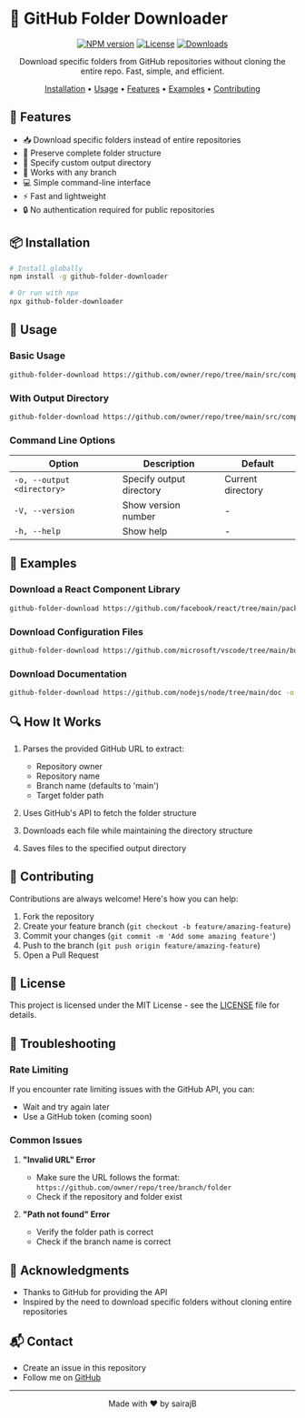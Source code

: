 # 📁 GitHub Folder Downloader

<div align="center">

[![NPM version](https://img.shields.io/npm/v/github-folder-downloader.svg)](https://www.npmjs.com/package/github-folder-downloader)
[![License](https://img.shields.io/npm/l/github-folder-downloader.svg)](https://github.com/yourusername/github-folder-downloader/blob/main/LICENSE)
[![Downloads](https://img.shields.io/npm/dm/github-folder-downloader.svg)](https://www.npmjs.com/package/github-folder-downloader)

Download specific folders from GitHub repositories without cloning the entire repo. Fast, simple, and efficient.

[Installation](#installation) •
[Usage](#usage) •
[Features](#features) •
[Examples](#examples) •
[Contributing](#contributing)

</div>

## 🚀 Features

- 📥 Download specific folders instead of entire repositories
- 🌳 Preserve complete folder structure
- 📂 Specify custom output directory
- 🔄 Works with any branch
- 💻 Simple command-line interface
- ⚡ Fast and lightweight
- 🔒 No authentication required for public repositories

## 📦 Installation

```bash
# Install globally
npm install -g github-folder-downloader

# Or run with npx
npx github-folder-downloader
```

## 🎯 Usage

### Basic Usage

```bash
github-folder-download https://github.com/owner/repo/tree/main/src/components
```

### With Output Directory

```bash
github-folder-download https://github.com/owner/repo/tree/main/src/components -o ./my-components
```

### Command Line Options

| Option | Description | Default |
|--------|-------------|---------|
| `-o, --output <directory>` | Specify output directory | Current directory |
| `-V, --version` | Show version number | - |
| `-h, --help` | Show help | - |

## 📝 Examples

### Download a React Component Library
```bash
github-folder-download https://github.com/facebook/react/tree/main/packages/react-dom
```

### Download Configuration Files
```bash
github-folder-download https://github.com/microsoft/vscode/tree/main/build -o ./build-config
```

### Download Documentation
```bash
github-folder-download https://github.com/nodejs/node/tree/main/doc -o ./node-docs
```

## 🔍 How It Works

1. Parses the provided GitHub URL to extract:
   - Repository owner
   - Repository name
   - Branch name (defaults to 'main')
   - Target folder path

2. Uses GitHub's API to fetch the folder structure
3. Downloads each file while maintaining the directory structure
4. Saves files to the specified output directory

## 🤝 Contributing

Contributions are always welcome! Here's how you can help:

1. Fork the repository
2. Create your feature branch (`git checkout -b feature/amazing-feature`)
3. Commit your changes (`git commit -m 'Add some amazing feature'`)
4. Push to the branch (`git push origin feature/amazing-feature`)
5. Open a Pull Request

## 📄 License

This project is licensed under the MIT License - see the [LICENSE](LICENSE) file for details.

## 🐛 Troubleshooting

### Rate Limiting
If you encounter rate limiting issues with the GitHub API, you can:
- Wait and try again later
- Use a GitHub token (coming soon)

### Common Issues

1. **"Invalid URL" Error**
   - Make sure the URL follows the format: `https://github.com/owner/repo/tree/branch/folder`
   - Check if the repository and folder exist

2. **"Path not found" Error**
   - Verify the folder path is correct
   - Check if the branch name is correct

## 🙏 Acknowledgments

- Thanks to GitHub for providing the API
- Inspired by the need to download specific folders without cloning entire repositories

## 📬 Contact

- Create an issue in this repository
- Follow me on [GitHub](https://github.com/sairajB)

---

<div align="center">
Made with ❤️ by sairajB
</div>